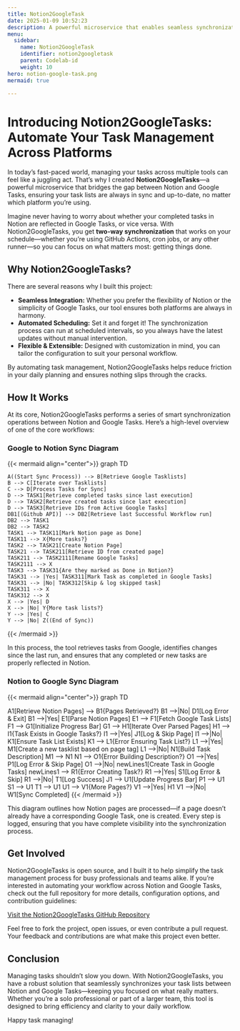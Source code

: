 ```yaml
---
title: Notion2GoogleTask
date: 2025-01-09 10:52:23
description: A powerful microservice that enables seamless synchronization between Notion and Google Tasks, ensuring your task management is always up-to-date across both platforms.
menu:
  sidebar:
    name: Notion2GoogleTask
    identifier: notion2googletask
    parent: Codelab-id
    weight: 10
hero: notion-google-task.png
mermaid: true

---
```


# Introducing Notion2GoogleTasks: Automate Your Task Management Across Platforms

In today’s fast-paced world, managing your tasks across multiple tools can feel like a juggling act. That’s why I created **Notion2GoogleTasks**—a powerful microservice that bridges the gap between Notion and Google Tasks, ensuring your task lists are always in sync and up-to-date, no matter which platform you’re using.

Imagine never having to worry about whether your completed tasks in Notion are reflected in Google Tasks, or vice versa. With Notion2GoogleTasks, you get **two-way synchronization** that works on your schedule—whether you’re using GitHub Actions, cron jobs, or any other runner—so you can focus on what matters most: getting things done.

## Why Notion2GoogleTasks?

There are several reasons why I built this project:

- **Seamless Integration:** Whether you prefer the flexibility of Notion or the simplicity of Google Tasks, our tool ensures both platforms are always in harmony.
- **Automated Scheduling:** Set it and forget it! The synchronization process can run at scheduled intervals, so you always have the latest updates without manual intervention.
- **Flexible & Extensible:** Designed with customization in mind, you can tailor the configuration to suit your personal workflow.

By automating task management, Notion2GoogleTasks helps reduce friction in your daily planning and ensures nothing slips through the cracks.

## How It Works

At its core, Notion2GoogleTasks performs a series of smart synchronization operations between Notion and Google Tasks. Here’s a high-level overview of one of the core workflows:

### Google to Notion Sync Diagram

{{< mermaid align="center">}}
  graph TD

    A((Start Sync Process)) --> B[Retrieve Google Tasklists]
    B --> C[Iterate over Tasklists]
    C --> D[Process Tasks for Sync]
    D --> TASK1[Retrieve completed tasks since last execution]
    D --> TASK2[Retrieve created tasks since last execution]
    D --> TASK3[Retrieve IDs from Active Google Tasks]
    DB1[(Github API)] --> DB2[Retrieve last Successful Workflow run]
    DB2 --> TASK1
    DB2 --> TASK2
    TASK1 --> TASK11[Mark Notion page as Done]
    TASK11 --> X{More tasks?}
    TASK2 --> TASK21[Create Notion Page]
    TASK21 --> TASK211[Retrieve ID from created page]
    TASK211 --> TASK2111[Rename Google Tasks]
    TASK2111 --> X
    TASK3 --> TASK31{Are they marked as Done in Notion?}
    TASK31 --> |Yes| TASK311[Mark Task as completed in Google Tasks]
    TASK31 --> |No| TASK312[Skip & log skipped task]
    TASK311 --> X
    TASK312 --> X
    X --> |Yes| D
    X --> |No| Y{More task lists?}
    Y --> |Yes| C
    Y --> |No| Z((End of Sync))
{{< /mermaid >}}

In this process, the tool retrieves tasks from Google, identifies changes since the last run, and ensures that any completed or new tasks are properly reflected in Notion.

### Notion to Google Sync Diagram

{{< mermaid align="center">}}
graph TD

   A1[Retrieve Notion Pages] --> B1{Pages Retrieved?}
   B1 -->|No| D1[Log Error & Exit]
   B1 -->|Yes| E1[Parse Notion Pages]
   E1 --> F1[Fetch Google Task Lists]
   F1 --> G1[Initialize Progress Bar]
   G1 --> H1[Iterate Over Parsed Pages]
   H1 --> I1{Task Exists in Google Tasks?}
   I1 -->|Yes| J1[Log & Skip Page]
   I1 -->|No| K1[Ensure Task List Exists]
   K1 --> L1{Error Ensuring Task List?}
   L1 -->|Yes| M1[Create a new tasklist based on page tag]
   L1 -->|No| N1[Build Task Description]
   M1 --> N1
   N1 --> O1{Error Building Description?}
   O1 -->|Yes| P1[Log Error & Skip Page]
   O1 -->|No| newLines1[Create Task in Google Tasks]
   newLines1 --> R1{Error Creating Task?}
   R1 -->|Yes| S1[Log Error & Skip]
   R1 -->|No| T1[Log Success]
   J1 --> U1[Update Progress Bar]
   P1 --> U1
   S1 --> U1
   T1 --> U1
   U1 --> V1{More Pages?}
   V1 -->|Yes| H1
   V1 -->|No| W1[Sync Completed]
{{< /mermaid >}}

This diagram outlines how Notion pages are processed—if a page doesn’t already have a corresponding Google Task, one is created. Every step is logged, ensuring that you have complete visibility into the synchronization process.

## Get Involved

Notion2GoogleTasks is open source, and I built it to help simplify the task management process for busy professionals and teams alike. If you’re interested in automating your workflow across Notion and Google Tasks, check out the full repository for more details, configuration options, and contribution guidelines:

[Visit the Notion2GoogleTasks GitHub Repository](https://github.com/MarcChen/Notion2GoogleTasks)

Feel free to fork the project, open issues, or even contribute a pull request. Your feedback and contributions are what make this project even better.

## Conclusion

Managing tasks shouldn’t slow you down. With Notion2GoogleTasks, you have a robust solution that seamlessly synchronizes your task lists between Notion and Google Tasks—keeping you focused on what really matters. Whether you’re a solo professional or part of a larger team, this tool is designed to bring efficiency and clarity to your daily workflow.

Happy task managing!